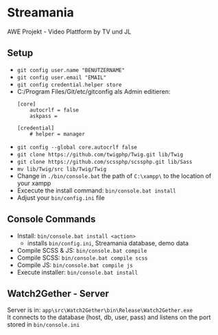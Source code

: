 # Streamania
AWE Projekt - Video Plattform by TV und JL

## Setup
- `git config user.name "BENUTZERNAME"`
- `git config user.email "EMAIL"`
- `git config credential.helper store`
- C:/Program Files/Git/etc/gitconfig als Admin editieren:
    ```
    [core]
	    autocrlf = false
        askpass =

    [credential]
	    # helper = manager
    ```
- `git config --global core.autocrlf false`
- `git clone https://github.com/twigphp/Twig.git lib/Twig`
- `git clone https://github.com/scssphp/scssphp.git lib/Sass`
- `mv lib/Twig/src lib/Twig/Twig`
- Change in `./bin/console.bat` the path of `C:\xampp\` to the location of your xampp
- Excecute the install command: `bin/console.bat install`
- Adjust your `bin/config.ini` file

## Console Commands
- Install: `bin/console.bat install <action>`
  - installs `bin/config.ini`, Streamania database, demo data
- Compile SCSS & JS: `bin/console.bat compile`
- Compile SCSS: `bin/console.bat compile scss`
- Compile JS: `bin/console.bat compile js`
- Execute installer: `bin/console.bat install`

## Watch2Gether - Server
Server is in: `app\src\Watch2Gether\bin\Release\Watch2Gether.exe`<br>
It connects to the database (host, db, user, pass) and listens on the port stored in `bin/console.ini`

